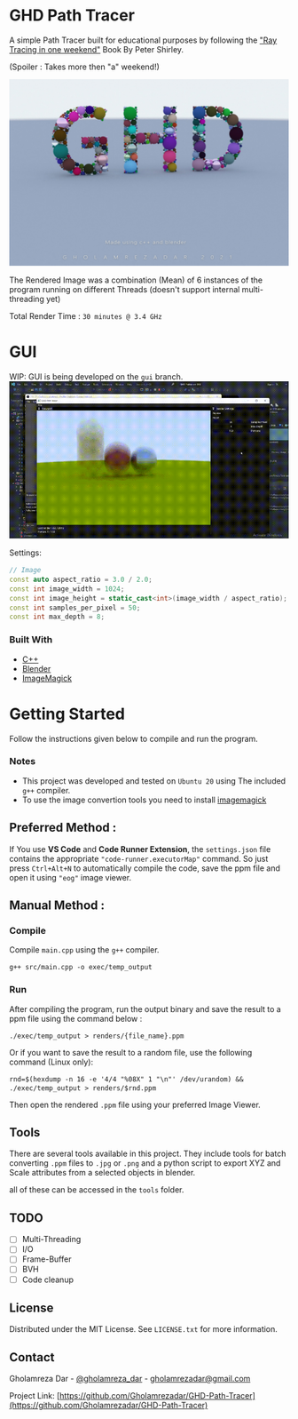 # **GHD Path Tracer**


<!-- ABOUT THE PROJECT -->
A simple Path Tracer built for educational purposes by following the ["Ray Tracing in one weekend"](https://raytracing.github.io/books/RayTracingInOneWeekend.html) Book By Peter Shirley. 

(Spoiler : Takes more then "a" weekend!)

[![Final Rendered Image][product-screenshot]](https://example.com)

The Rendered Image was a combination (Mean) of 6 instances of the program running on different Threads (doesn't support internal multi-threading yet)

Total Render Time  : ```30 minutes @ 3.4 GHz```

# **GUI**
WIP: GUI is being developed on the `gui` branch.
![gui gif](https://github.com/Gholamrezadar/GHD-Path-Tracer/blob/gui/pathtracerv1.gif?raw=true)

Settings:
```c++
// Image
const auto aspect_ratio = 3.0 / 2.0;
const int image_width = 1024;
const int image_height = static_cast<int>(image_width / aspect_ratio);
const int samples_per_pixel = 50;
const int max_depth = 8;
```

### Built With

* [C++](https://www.cplusplus.com/https://www.cplusplus.com/)
* [Blender](https://www.blender.org/)
* [ImageMagick](https://imagemagick.org/index.php)

<!-- GETTING STARTED -->
# Getting Started

Follow the instructions given below to compile and run the program.

### Notes
* This project was developed and tested on ```Ubuntu 20``` using The included ```g++``` compiler.
* To use the image convertion tools you need to install [imagemagick](https://imagemagick.org/index.php)


## Preferred Method :
If You use **VS Code** and **Code Runner Extension**, the ```settings.json``` file contains the appropriate ```"code-runner.executorMap"``` command.
So just press ```Ctrl+Alt+N``` to automatically compile the code, save the ppm file and open it using ```"eog"``` image viewer.

## Manual Method :

### Compile
Compile ```main.cpp``` using the ```g++``` compiler.
```
g++ src/main.cpp -o exec/temp_output
```

### Run
After compiling the program, run the output binary and save the result to a ppm file using the command below :
```
./exec/temp_output > renders/{file_name}.ppm
```
Or if you want to save the result to a random file, use the following command (Linux only):
```
rnd=$(hexdump -n 16 -e '4/4 "%08X" 1 "\n"' /dev/urandom) && ./exec/temp_output > renders/$rnd.ppm
```

Then open the rendered ```.ppm``` file using your preferred Image Viewer.

## Tools
There are several tools available in this project.
They include tools for batch converting ```.ppm``` files to ```.jpg``` or ```.png```
and a python script to export XYZ and Scale attributes from a selected objects in blender.

all of these can be accessed in the ```tools``` folder.
<!-- ROADMAP -->
## TODO

- [ ] Multi-Threading
- [ ] I/O
- [ ] Frame-Buffer
- [ ] BVH
- [ ] Code cleanup

<!-- LICENSE -->
## License

Distributed under the MIT License. See `LICENSE.txt` for more information.

<!-- CONTACT -->
## Contact

Gholamreza Dar - [@gholamreza_dar](https://instagram.com/gholamreza_dar) - gholamrezadar@gmail.com

Project Link: [https://github.com/Gholamrezadar/GHD-Path-Tracer](https://github.com/Gholamrezadar/GHD-Path-Tracer)

[license-url]: https://github.com/Gholamrezadar/GHD-Path-Tracer/blob/master/LICENSE.txt
[product-screenshot]: Final.jpg
